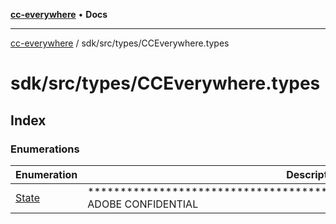 [**cc-everywhere**](../../../../index.md) • **Docs**

***

[cc-everywhere](../../../../index.md) / sdk/src/types/CCEverywhere.types

# sdk/src/types/CCEverywhere.types

## Index

### Enumerations

| Enumeration | Description |
| ------ | ------ |
| [State](enumerations/State.md) | ********************************************************************** ADOBE CONFIDENTIAL |
